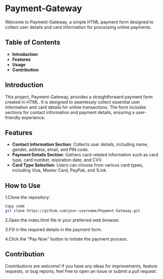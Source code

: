 # Payment-Gateway

Welcome to Payment-Gateway, a simple HTML payment form designed to collect user details and card information for processing online payments.

## Table of Contents

- **Introduction**
- **Features**
- **Usage**
- **Contribution**

## Introduction

This project, Payment-Gateway, provides a straightforward payment form created in HTML. It is designed to seamlessly collect essential user information and card details for online transactions. The form includes sections for contact information and payment details, ensuring a user-friendly experience.

## Features

- **Contact Information Section**: Collects user details, including name, gender, address, email, and PIN code.
- **Payment Details Section**: Gathers card-related information such as card type, card number, expiration date, and CVV.
- **Card Type Selection**: Users can choose from various card types, including Visa, Master Card, PayPak, and 1Link.

## How to Use

1.Clone the repository:

```bash
Copy code
git clone https://github.com/your-username/Payment-Gateway.git
```

2.Open the index.html file in your preferred web browser.

3.Fill in the required details in the payment form.

4.Click the "Pay Now" button to initiate the payment process.

## Contribution

Contributions are welcome! If you have any ideas for improvements, feature requests, or bug reports, feel free to open an issue or submit a pull request.
